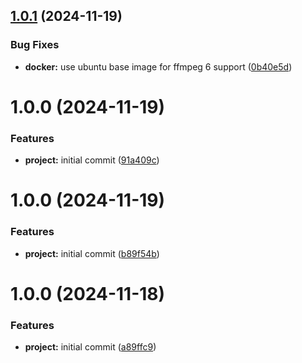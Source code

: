 ## [1.0.1](https://github.com/koryphaee/Refrase/compare/v1.0.0...v1.0.1) (2024-11-19)


### Bug Fixes

* **docker:** use ubuntu base image for ffmpeg 6 support ([0b40e5d](https://github.com/koryphaee/Refrase/commit/0b40e5db2234bd25d09a6e282b6e545da1b05292))

# 1.0.0 (2024-11-19)


### Features

* **project:** initial commit ([91a409c](https://github.com/koryphaee/Refrase/commit/91a409cf85ff09f881146049c8a005c4bb15c803))

# 1.0.0 (2024-11-19)


### Features

* **project:** initial commit ([b89f54b](https://github.com/koryphaee/Refrase/commit/b89f54b3a64bd5e5caf2c3398e58167e60edf7b6))

# 1.0.0 (2024-11-18)


### Features

* **project:** initial commit ([a89ffc9](https://github.com/koryphaee/Refrase/commit/a89ffc9190d6fcd4d923736a1d223832c9b638df))

